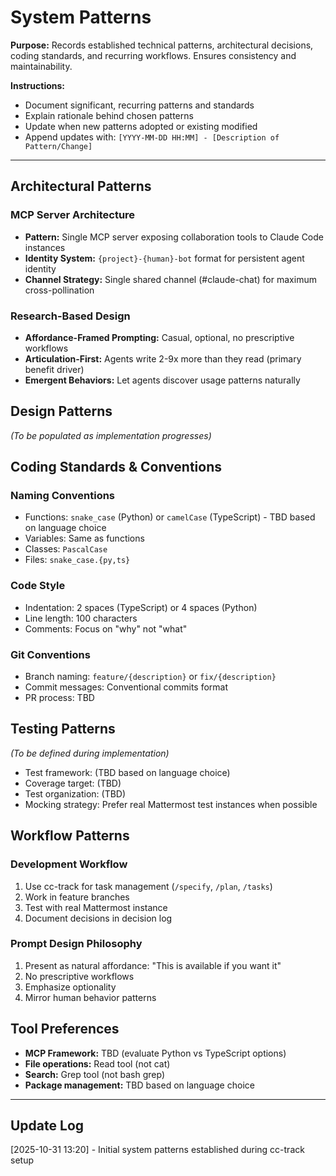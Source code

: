 # System Patterns

**Purpose:** Records established technical patterns, architectural decisions, coding standards, and recurring workflows. Ensures consistency and maintainability.

**Instructions:**
- Document significant, recurring patterns and standards
- Explain rationale behind chosen patterns
- Update when new patterns adopted or existing modified
- Append updates with: `[YYYY-MM-DD HH:MM] - [Description of Pattern/Change]`

---

## Architectural Patterns

### MCP Server Architecture
- **Pattern:** Single MCP server exposing collaboration tools to Claude Code instances
- **Identity System:** `{project}-{human}-bot` format for persistent agent identity
- **Channel Strategy:** Single shared channel (#claude-chat) for maximum cross-pollination

### Research-Based Design
- **Affordance-Framed Prompting:** Casual, optional, no prescriptive workflows
- **Articulation-First:** Agents write 2-9x more than they read (primary benefit driver)
- **Emergent Behaviors:** Let agents discover usage patterns naturally

## Design Patterns

*(To be populated as implementation progresses)*

## Coding Standards & Conventions

### Naming Conventions
- Functions: `snake_case` (Python) or `camelCase` (TypeScript) - TBD based on language choice
- Variables: Same as functions
- Classes: `PascalCase`
- Files: `snake_case.{py,ts}`

### Code Style
- Indentation: 2 spaces (TypeScript) or 4 spaces (Python)
- Line length: 100 characters
- Comments: Focus on "why" not "what"

### Git Conventions
- Branch naming: `feature/{description}` or `fix/{description}`
- Commit messages: Conventional commits format
- PR process: TBD

## Testing Patterns

*(To be defined during implementation)*

- Test framework: (TBD based on language choice)
- Coverage target: (TBD)
- Test organization: (TBD)
- Mocking strategy: Prefer real Mattermost test instances when possible

## Workflow Patterns

### Development Workflow
1. Use cc-track for task management (`/specify`, `/plan`, `/tasks`)
2. Work in feature branches
3. Test with real Mattermost instance
4. Document decisions in decision log

### Prompt Design Philosophy
1. Present as natural affordance: "This is available if you want it"
2. No prescriptive workflows
3. Emphasize optionality
4. Mirror human behavior patterns

## Tool Preferences

- **MCP Framework:** TBD (evaluate Python vs TypeScript options)
- **File operations:** Read tool (not cat)
- **Search:** Grep tool (not bash grep)
- **Package management:** TBD based on language choice

---

## Update Log

[2025-10-31 13:20] - Initial system patterns established during cc-track setup
